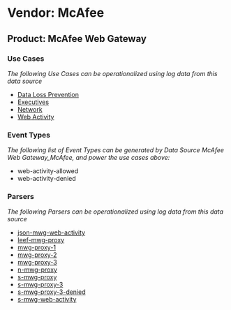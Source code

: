 Vendor: McAfee
==============
Product: McAfee Web Gateway
---------------------------

### Use Cases

_The following Use Cases can be operationalized using log data from this data source_

* [Data Loss Prevention](../UseCases/usecase_data_loss_prevention.md)
* [Executives](../UseCases/usecase_executives.md)
* [Network](../UseCases/usecase_network.md)
* [Web Activity](../UseCases/usecase_web_activity.md)


### Event Types

_The following list of Event Types can be generated by Data Source McAfee Web Gateway_McAfee, and power the use cases above:_

- web-activity-allowed
- web-activity-denied


### Parsers

_The following Parsers can be operationalized using log data from this data source_

* [json-mwg-web-activity](../Parsers/parserContent_json-mwg-web-activity.md)
* [leef-mwg-proxy](../Parsers/parserContent_leef-mwg-proxy.md)
* [mwg-proxy-1](../Parsers/parserContent_mwg-proxy-1.md)
* [mwg-proxy-2](../Parsers/parserContent_mwg-proxy-2.md)
* [mwg-proxy-3](../Parsers/parserContent_mwg-proxy-3.md)
* [n-mwg-proxy](../Parsers/parserContent_n-mwg-proxy.md)
* [s-mwg-proxy](../Parsers/parserContent_s-mwg-proxy.md)
* [s-mwg-proxy-3](../Parsers/parserContent_s-mwg-proxy-3.md)
* [s-mwg-proxy-3-denied](../Parsers/parserContent_s-mwg-proxy-3-denied.md)
* [s-mwg-web-activity](../Parsers/parserContent_s-mwg-web-activity.md)
